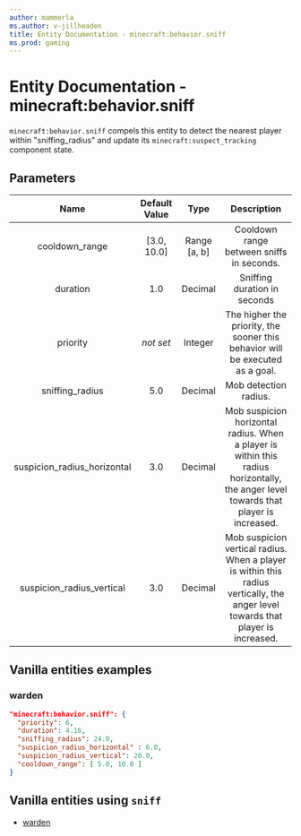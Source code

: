 ```yaml
---
author: mammerla
ms.author: v-jillheaden
title: Entity Documentation - minecraft:behavior.sniff
ms.prod: gaming
---
```


# Entity Documentation - minecraft:behavior.sniff

`minecraft:behavior.sniff` compels this entity to detect the nearest player within "sniffing_radius" and update its `minecraft:suspect_tracking` component state.

## Parameters

| Name| Default Value| Type| Description |
|:-----------:|:-----------:|:-----------:|:-----------:|
| cooldown_range| [3.0, 10.0]| Range [a, b]| Cooldown range between sniffs in seconds. |
| duration| 1.0| Decimal| Sniffing duration in seconds |
|priority|*not set*|Integer|The higher the priority, the sooner this behavior will be executed as a goal.|
| sniffing_radius| 5.0| Decimal| Mob detection radius. |
| suspicion_radius_horizontal| 3.0| Decimal| Mob suspicion horizontal radius. When a player is within this radius horizontally, the anger level towards that player is increased. |
| suspicion_radius_vertical| 3.0| Decimal| Mob suspicion vertical radius. When a player is within this radius vertically, the anger level towards that player is increased. |

## Vanilla entities examples

### warden

```json
"minecraft:behavior.sniff": {
  "priority": 6,
  "duration": 4.16,
  "sniffing_radius": 24.0,
  "suspicion_radius_horizontal" : 6.0,
  "suspicion_radius_vertical": 20.0,
  "cooldown_range": [ 5.0, 10.0 ]
}
```

## Vanilla entities using `sniff`

- [warden](../../../../Source/VanillaBehaviorPack_Snippets/entities/warden.md)
